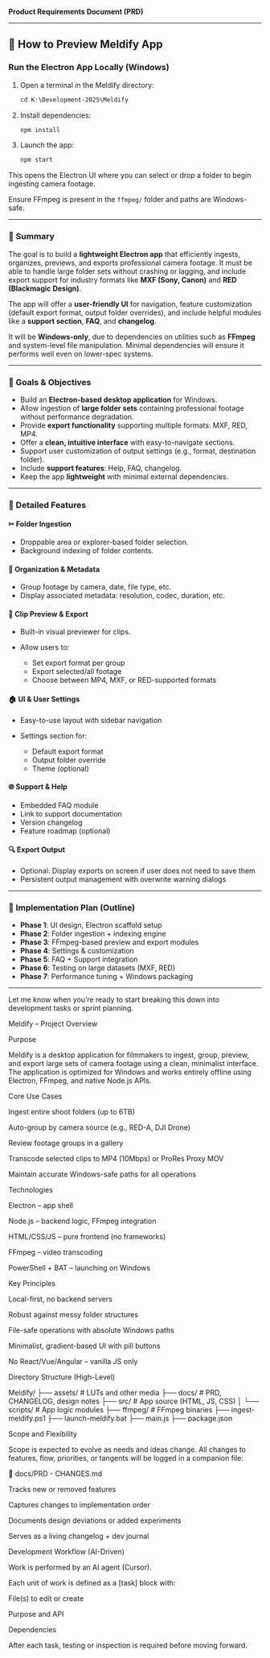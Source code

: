 
**Product Requirements Document (PRD)**

---

## 🧪 How to Preview Meldify App

### Run the Electron App Locally (Windows)

1. Open a terminal in the Meldify directory:

   ```powershell
   cd K:\Development-2025\Meldify
   ```

2. Install dependencies:

   ```bash
   npm install
   ```

3. Launch the app:

   ```bash
   npm start
   ```

This opens the Electron UI where you can select or drop a folder to begin ingesting camera footage.

Ensure FFmpeg is present in the `ffmpeg/` folder and paths are Windows-safe.

---

### 📃 Summary

The goal is to build a **lightweight Electron app** that efficiently ingests, organizes, previews, and exports professional camera footage. It must be able to handle large folder sets without crashing or lagging, and include export support for industry formats like **MXF (Sony, Canon)** and **RED (Blackmagic Design)**.

The app will offer a **user-friendly UI** for navigation, feature customization (default export format, output folder overrides), and include helpful modules like a **support section**, **FAQ**, and **changelog**.

It will be **Windows-only**, due to dependencies on utilities such as **FFmpeg** and system-level file manipulation. Minimal dependencies will ensure it performs well even on lower-spec systems.

---

### 🌟 Goals & Objectives

* Build an **Electron-based desktop application** for Windows.
* Allow ingestion of **large folder sets** containing professional footage without performance degradation.
* Provide **export functionality** supporting multiple formats: MXF, RED, MP4.
* Offer a **clean, intuitive interface** with easy-to-navigate sections.
* Support user customization of output settings (e.g., format, destination folder).
* Include **support features**: Help, FAQ, changelog.
* Keep the app **lightweight** with minimal external dependencies.

---

### 📃 Detailed Features

#### ✂ Folder Ingestion

* Droppable area or explorer-based folder selection.
* Background indexing of folder contents.

#### 📂 Organization & Metadata

* Group footage by camera, date, file type, etc.
* Display associated metadata: resolution, codec, duration, etc.

#### 🎥 Clip Preview & Export

* Built-in visual previewer for clips.
* Allow users to:

  * Set export format per group
  * Export selected/all footage
  * Choose between MP4, MXF, or RED-supported formats

#### 🏠 UI & User Settings

* Easy-to-use layout with sidebar navigation
* Settings section for:

  * Default export format
  * Output folder override
  * Theme (optional)

#### 🌐 Support & Help

* Embedded FAQ module
* Link to support documentation
* Version changelog
* Feature roadmap (optional)

#### 🔍 Export Output

* Optional: Display exports on screen if user does not need to save them
* Persistent output management with overwrite warning dialogs

---

### 🔄 Implementation Plan (Outline)

* **Phase 1**: UI design, Electron scaffold setup
* **Phase 2**: Folder ingestion + indexing engine
* **Phase 3**: FFmpeg-based preview and export modules
* **Phase 4**: Settings & customization
* **Phase 5**: FAQ + Support integration
* **Phase 6**: Testing on large datasets (MXF, RED)
* **Phase 7**: Performance tuning + Windows packaging

---

Let me know when you’re ready to start breaking this down into development tasks or sprint planning.





Meldify – Project Overview

Purpose

Meldify is a desktop application for filmmakers to ingest, group, preview, and export large sets of camera footage using a clean, minimalist interface. The application is optimized for Windows and works entirely offline using Electron, FFmpeg, and native Node.js APIs.

Core Use Cases

Ingest entire shoot folders (up to 6TB)

Auto-group by camera source (e.g., RED-A, DJI Drone)

Review footage groups in a gallery

Transcode selected clips to MP4 (10Mbps) or ProRes Proxy MOV

Maintain accurate Windows-safe paths for all operations

Technologies

Electron – app shell

Node.js – backend logic, FFmpeg integration

HTML/CSS/JS – pure frontend (no frameworks)

FFmpeg – video transcoding

PowerShell + BAT – launching on Windows

Key Principles

Local-first, no backend servers

Robust against messy folder structures

File-safe operations with absolute Windows paths

Minimalist, gradient-based UI with pill buttons

No React/Vue/Angular – vanilla JS only

Directory Structure (High-Level)

Meldify/
├── assets/            # LUTs and other media
├── docs/              # PRD, CHANGELOG, design notes
├── src/               # App source (HTML, JS, CSS)
│   └── scripts/       # App logic modules
├── ffmpeg/            # FFmpeg binaries
├── ingest-meldify.ps1
├── launch-meldify.bat
├── main.js
├── package.json

Scope and Flexibility

Scope is expected to evolve as needs and ideas change. All changes to features, flow, priorities, or tangents will be logged in a companion file:

📘 docs/PRD - CHANGES.md

Tracks new or removed features

Captures changes to implementation order

Documents design deviations or added experiments

Serves as a living changelog + dev journal

Development Workflow (AI-Driven)

Work is performed by an AI agent (Cursor).

Each unit of work is defined as a [task] block with:

File(s) to edit or create

Purpose and API

Dependencies

After each task, testing or inspection is required before moving forward.

